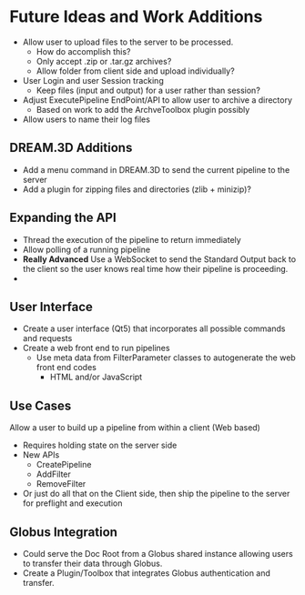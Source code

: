 # Future Ideas and Work Additions #

+ Allow user to upload files to the server to be processed.
    + How do accomplish this? 
    + Only accept .zip or .tar.gz archives? 
    + Allow folder from client side and upload individually?
+ User Login and user Session tracking
    + Keep files (input and output) for a user rather than session?
+ Adjust ExecutePipeline EndPoint/API to allow user to archive a directory
  + Based on work to add the ArchveToolbox plugin possibly
+ Allow users to name their log files

## DREAM.3D Additions ##

+ Add a menu command in DREAM.3D to send the current pipeline to the server
+ Add a plugin for zipping files and directories (zlib + minizip)?


## Expanding the API ##

+ Thread the execution of the pipeline to return immediately
+ Allow polling of a running pipeline
+ **Really Advanced**  Use a WebSocket to send the Standard Output back to the client so the user knows real time how their pipeline is proceeding.
+ 


## User Interface ##
+ Create a user interface (Qt5) that incorporates all possible commands and requests
+ Create a web front end to run pipelines
    + Use meta data from FilterParameter classes to autogenerate the web front end codes
         + HTML and/or JavaScript

## Use Cases ##

Allow a user to build up a pipeline from within a client (Web based)
  + Requires holding state on the server side
  + New APIs
    + CreatePipeline
    + AddFilter
    + RemoveFilter
  + Or just do all that on the Client side, then ship the pipeline to the server for preflight and execution

## Globus Integration ##

+ Could serve the Doc Root from a Globus shared instance allowing users to transfer their data through Globus.
+ Create a Plugin/Toolbox that integrates Globus authentication and transfer.

